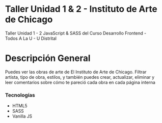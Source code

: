 # Taller Unidad 1 & 2 - Instituto de Arte de Chicago
Taller Unidad 1 - 2 JavaScript &amp; SASS del Curso Desarrollo Frontend - Todos A La U - U Distrital

# Descripción General
Puedes ver las obras de arte de El Instituto de Arte de Chicago. Filtrar artista, tipo de obra, estilos, y también puedes crear, actualizar, eliminar y leer comentarios sobre cómo te pareció cada obra en cada página interna

### Tecnologías

- HTML5
- SASS
- Vanilla JS